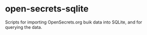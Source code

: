 # open-secrets-sqlite
Scripts for importing OpenSecrets.org buik data into SQLite, and for querying the data. 
